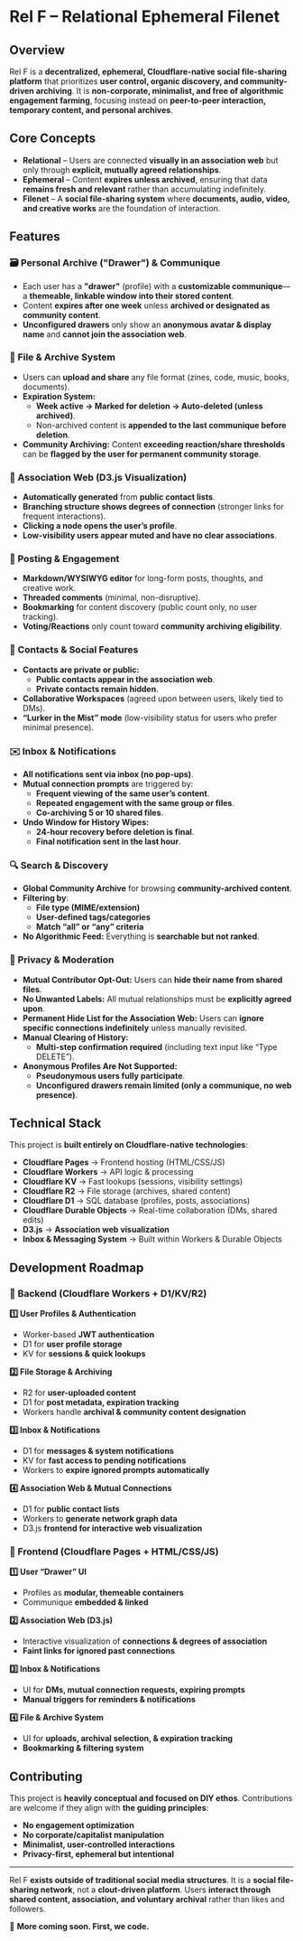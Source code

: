 # Rel F – Relational Ephemeral Filenet

## Overview
Rel F is a **decentralized, ephemeral, Cloudflare-native social file-sharing platform** that prioritizes **user control, organic discovery, and community-driven archiving**. It is **non-corporate, minimalist, and free of algorithmic engagement farming**, focusing instead on **peer-to-peer interaction, temporary content, and personal archives**.

## Core Concepts
- **Relational** – Users are connected **visually in an association web** but only through **explicit, mutually agreed relationships**.
- **Ephemeral** – Content **expires unless archived**, ensuring that data **remains fresh and relevant** rather than accumulating indefinitely.
- **Filenet** – A **social file-sharing system** where **documents, audio, video, and creative works** are the foundation of interaction.

## Features
### 🗃 Personal Archive ("Drawer") & Communique
- Each user has a **"drawer"** (profile) with a **customizable communique**—a **themeable, linkable window into their stored content**.
- Content **expires after one week** unless **archived or designated as community content**.
- **Unconfigured drawers** only show an **anonymous avatar & display name** and **cannot join the association web**.

### 📂 File & Archive System
- Users can **upload and share** any file format (zines, code, music, books, documents).
- **Expiration System:**  
  - **Week active → Marked for deletion → Auto-deleted (unless archived)**.
  - Non-archived content is **appended to the last communique before deletion**.
- **Community Archiving:** Content **exceeding reaction/share thresholds** can be **flagged by the user for permanent community storage**.

### 🔗 Association Web (D3.js Visualization)
- **Automatically generated** from **public contact lists**.
- **Branching structure shows degrees of connection** (stronger links for frequent interactions).
- **Clicking a node opens the user’s profile**.
- **Low-visibility users appear muted and have no clear associations**.

### 📢 Posting & Engagement
- **Markdown/WYSIWYG editor** for long-form posts, thoughts, and creative work.
- **Threaded comments** (minimal, non-disruptive).
- **Bookmarking** for content discovery (public count only, no user tracking).
- **Voting/Reactions** only count toward **community archiving eligibility**.

### 👥 Contacts & Social Features
- **Contacts are private or public:**  
  - **Public contacts appear in the association web**.  
  - **Private contacts remain hidden**.
- **Collaborative Workspaces** (agreed upon between users, likely tied to DMs).
- **“Lurker in the Mist” mode** (low-visibility status for users who prefer minimal presence).

### ✉️ Inbox & Notifications
- **All notifications sent via inbox (no pop-ups)**.
- **Mutual connection prompts** are triggered by:  
  - **Frequent viewing of the same user’s content**.
  - **Repeated engagement with the same group or files**.
  - **Co-archiving 5 or 10 shared files**.
- **Undo Window for History Wipes:**  
  - **24-hour recovery before deletion is final**.
  - **Final notification sent in the last hour**.

### 🔍 Search & Discovery
- **Global Community Archive** for browsing **community-archived content**.
- **Filtering by**:
  - **File type (MIME/extension)**
  - **User-defined tags/categories**
  - **Match “all” or “any” criteria**
- **No Algorithmic Feed:** Everything is **searchable but not ranked**.

### 🛑 Privacy & Moderation
- **Mutual Contributor Opt-Out:** Users can **hide their name from shared files**.
- **No Unwanted Labels:** All mutual relationships must be **explicitly agreed upon**.
- **Permanent Hide List for the Association Web:** Users can **ignore specific connections indefinitely** unless manually revisited.
- **Manual Clearing of History:**  
  - **Multi-step confirmation required** (including text input like “Type DELETE”).
- **Anonymous Profiles Are Not Supported:**  
  - **Pseudonymous users fully participate**.
  - **Unconfigured drawers remain limited (only a communique, no web presence)**.

## Technical Stack
This project is **built entirely on Cloudflare-native technologies**:
- **Cloudflare Pages** → Frontend hosting (HTML/CSS/JS)
- **Cloudflare Workers** → API logic & processing
- **Cloudflare KV** → Fast lookups (sessions, visibility settings)
- **Cloudflare R2** → File storage (archives, shared content)
- **Cloudflare D1** → SQL database (profiles, posts, associations)
- **Cloudflare Durable Objects** → Real-time collaboration (DMs, shared edits)
- **D3.js** → **Association web visualization**
- **Inbox & Messaging System** → Built within Workers & Durable Objects

## Development Roadmap
### 🔹 Backend (Cloudflare Workers + D1/KV/R2)
**1️⃣ User Profiles & Authentication**
   - Worker-based **JWT authentication**
   - D1 for **user profile storage**
   - KV for **sessions & quick lookups**

**2️⃣ File Storage & Archiving**
   - R2 for **user-uploaded content**
   - D1 for **post metadata, expiration tracking**
   - Workers handle **archival & community content designation**

**3️⃣ Inbox & Notifications**
   - D1 for **messages & system notifications**
   - KV for **fast access to pending notifications**
   - Workers to **expire ignored prompts automatically**

**4️⃣ Association Web & Mutual Connections**
   - D1 for **public contact lists**
   - Workers to **generate network graph data**
   - D3.js **frontend for interactive web visualization**

### 🔹 Frontend (Cloudflare Pages + HTML/CSS/JS)
**1️⃣ User “Drawer” UI**
   - Profiles as **modular, themeable containers**
   - Communique **embedded & linked**

**2️⃣ Association Web (D3.js)**
   - Interactive visualization of **connections & degrees of association**
   - **Faint links for ignored past connections**

**3️⃣ Inbox & Notifications**
   - UI for **DMs, mutual connection requests, expiring prompts**
   - **Manual triggers for reminders & notifications**

**4️⃣ File & Archive System**
   - UI for **uploads, archival selection, & expiration tracking**
   - **Bookmarking & filtering system**

## Contributing
This project is **heavily conceptual and focused on DIY ethos**. Contributions are welcome if they align with **the guiding principles**:
- **No engagement optimization**
- **No corporate/capitalist manipulation**
- **Minimalist, user-controlled interactions**
- **Privacy-first, ephemeral but intentional**  

---

Rel F **exists outside of traditional social media structures**. It is a **social file-sharing network**, not a **clout-driven platform**. Users **interact through shared content, association, and voluntary archival** rather than likes and followers.

🚀 **More coming soon. First, we code.**  
